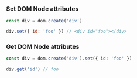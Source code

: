 
### Set DOM Node attributes
```javascript
const div = dom.create('div')

div.set({ id: 'foo' }) // <div id="foo"></div>
```

### Get DOM Node attributes

```javascript
const div = dom.create('div').set({ id: 'foo' })

div.get('id') // foo
```